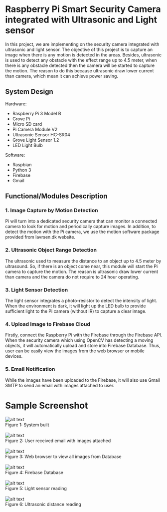 # Raspberry Pi Smart Security Camera integrated with Ultrasonic and Light sensor
In this project, we are implementing on the security camera integrated with ultrasonic and light sensor. The objective of this project is to capture an image when there is any motion is detected in the areas. Besides, ultrasonic is used to detect any obstacle with the effect range up to 4.5 meter, when there is any obstacle detected then the camera will be started to capture the motion. The reason to do this because ultrasonic draw lower current than camera, which mean it can achieve power saving.

## System Design
Hardware:
- Raspberry Pi 3 Model B
- Grove Pi
- Micro SD card
- Pi Camera Module V2
- Ultrasonic Sensor HC-SR04
- Grove Light Sensor 1.2
- LED Light Bulb

Software:
- Raspbian
- Python 3
- Firebase
- Gmail

## Functional/Modules Description
### 1. Image Capture by Motion Detection</br>
Pi will turn into a dedicated security camera that can monitor a connected camera to look for motion and periodically capture images. In addition, to detect the motion with the Pi camera, we use the motion software package provided from lavrsen.dk website.
    
### 2. Ultrasonic Object Range Detection</br>
The ultrasonic used to measure the distance to an object up to 4.5 meter by ultrasound. So, if there is an object come near, this module will start the Pi camera to capture the motion. The reason is ultrasonic draw lower current than camera and the camera do not require to 24 hour operating.
    
### 3. Light Sensor Detection</br>
The light sensor integrates a photo-resistor to detect the intensity of light. When the environment is dark, it will light up the LED bulb to provide sufficient light to the Pi camera (without IR) to capture a clear image.
    
### 4. Upload Image to Firebase Cloud</br>
Firstly, connect the Raspberry Pi with the Firebase through the Firebase API. When the security camera which using OpenCV has detecting a moving objects, it will automatically upload and store into Firebase Database. Thus, user can be easily view the images from the web browser or mobile devices.
    
### 5. Email Notification</br>
While the images have been uploaded to the Firebase, it will also use Gmail SMTP to send an email with images attached to user.
    
# Sample Screenshot

![alt text](https://s22.postimg.cc/vrf06m775/image.jpg) </br>
Figure 1: System built</br></br>
![alt text](https://s22.postimg.cc/bwsykif4x/image.jpg) </br>
Figure 2: User received email with images attached</br></br>
![alt text](https://s22.postimg.cc/6y5g5zqrl/image.jpg)</br>
Figure 3: Web browser to view all images from Database</br></br>
![alt text](https://s22.postimg.cc/f3ni44rv5/image.jpg)</br>
Figure 4: Firebase Database </br></br>
![alt text](https://s22.postimg.cc/68mntlvcx/image.jpg)</br>
Figure 5: Light sensor reading</br></br>
![alt text](https://s22.postimg.cc/4gtoypz5d/image.jpg)</br>
Figure 6: Ultrasonic distance reading</br>

